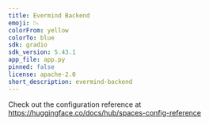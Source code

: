 ```yaml
---
title: Evermind Backend
emoji: 📉
colorFrom: yellow
colorTo: blue
sdk: gradio
sdk_version: 5.43.1
app_file: app.py
pinned: false
license: apache-2.0
short_description: evermind-backend
---
```


Check out the configuration reference at https://huggingface.co/docs/hub/spaces-config-reference
